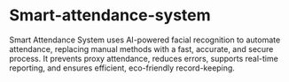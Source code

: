 # Smart-attendance-system
Smart Attendance System uses AI-powered facial recognition to automate attendance, replacing manual methods with a fast, accurate, and secure process. It prevents proxy attendance, reduces errors, supports real-time reporting, and ensures efficient, eco-friendly record-keeping.
